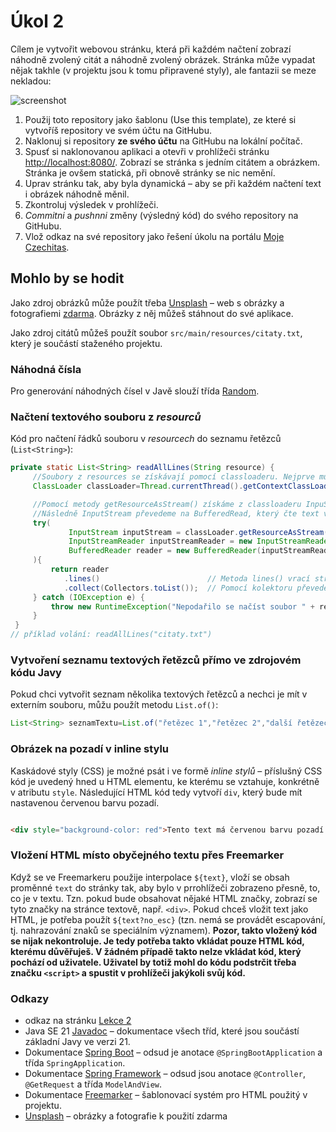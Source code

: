 # Úkol 2

Cílem je vytvořit webovou stránku, která při každém načtení zobrazí náhodně zvolený citát a náhodně zvolený obrázek. Stránka může vypadat nějak takhle
(v projektu jsou k tomu připravené styly), ale fantazii se meze nekladou:

![screenshot](screenshot.jpg)

1. Použij toto repository jako šablonu (Use this template), ze které si vytvoříš repository ve svém účtu na GitHubu.
1. Naklonuj si repository **ze svého účtu** na GitHubu na lokální počítač.
1. Spusť si naklonovanou aplikaci a otevři v prohlížeči stránku [http://localhost:8080/](http://localhost:8080/). Zobrazí se stránka s jedním citátem a
   obrázkem. Stránka je ovšem statická, při obnově stránky se nic nemění.
1. Uprav stránku tak, aby byla dynamická – aby se při každém načtení text i obrázek náhodně měnil.
1. Zkontroluj výsledek v prohlížeči.
1. *Commitni* a *pushnni* změny (výsledný kód) do svého repository na GitHubu.
1. Vlož odkaz na své repository jako řešení úkolu na portálu [Moje Czechitas](https://moje.czechitas.cz).

## Mohlo by se hodit

Jako zdroj obrázků může použít třeba [Unsplash](https://unsplash.com) – web s obrázky a fotografiemi [zdarma](https://unsplash.com/license). Obrázky z něj můžeš
stáhnout do své aplikace.

Jako zdroj citátů můžeš použít soubor `src/main/resources/citaty.txt`, který je součástí staženého projektu.

### Náhodná čísla

Pro generování náhodných čísel v Javě slouží třída [Random](https://docs.oracle.com/en/java/javase/11/docs/api/java.base/java/util/Random.html).

### Načtení textového souboru z *resourců*

Kód pro načtení řádků souboru v *resourcech* do seznamu řetězců (`List<String>`):

```java
private static List<String> readAllLines(String resource) {
     //Soubory z resources se získávají pomocí classloaderu. Nejprve musíme získat aktuální classloader.
     ClassLoader classLoader=Thread.currentThread().getContextClassLoader();

     //Pomocí metody getResourceAsStream() získáme z classloaderu InpuStream, který čte z příslušného souboru.
     //Následně InputStream převedeme na BufferedRead, který čte text v kódování UTF-8
     try(
             InputStream inputStream = classLoader.getResourceAsStream(resource);
             InputStreamReader inputStreamReader = new InputStreamReader(inputStream, StandardCharsets.UTF_8);
             BufferedReader reader = new BufferedReader(inputStreamReader)
     ){
         return reader
            .lines()                        // Metoda lines() vrací stream řádků ze souboru.
            .collect(Collectors.toList());  // Pomocí kolektoru převedeme Stream<String> na List<String>.
     } catch (IOException e) {
         throw new RuntimeException("Nepodařilo se načíst soubor " + resource, e);
     }
 }
// příklad volání: readAllLines("citaty.txt")
```

### Vytvoření seznamu textových řetězců přímo ve zdrojovém kódu Javy

Pokud chci vytvořit seznam několika textových řetězců a nechci je mít v externím souboru, můžu použít metodu `List.of()`:

```java
List<String> seznamTextu=List.of("řetězec 1","řetězec 2","další řetězec","ještě jiný řetězec");
```

### Obrázek na pozadí v inline stylu

Kaskádové styly (CSS) je možné psát i ve formě *inline stylů* – příslušný CSS kód je uvedený hned u HTML elementu, ke kterému se vztahuje, konkrétně v atributu
`style`. Následující HTML kód tedy vytvoří `div`, který bude mít nastavenou červenou barvu pozadí.

```html

<div style="background-color: red">Tento text má červenou barvu pozadí.</div>
```

### Vložení HTML místo obyčejného textu přes Freemarker

Když se ve Freemarkeru použije interpolace `${text}`, vloží se obsah proměnné `text` do stránky tak, aby bylo v prrohlížeči zobrazeno přesně, to, co je v textu.
Tzn. pokud bude obsahovat nějaké HTML značky, zobrazí se tyto značky na stránce textově, např. `<div>`.
Pokud chceš vložit text jako HTML, je potřeba použít `${text?no_esc}` (tzn. nemá se provádět escapování, tj. nahrazování znaků se speciálním významem).
**Pozor, takto vložený kód se nijak nekontroluje.
Je tedy potřeba takto vkládat pouze HTML kód, kterému důvěřuješ.
V žádném případě takto nelze vkládat kód, který pochází od uživatele.
Uživatel by totiž mohl do kódu podstrčit třeba značku `<script>` a spustit v prohlížeči jakýkoli svůj kód.**

### Odkazy

* odkaz na stránku [Lekce 2](https://java.czechitas.cz/2025-podzim/java-2-online/lekce-2.html)
* Java SE 21 [Javadoc](https://docs.oracle.com/en/java/javase/21/docs/api/java.base/module-summary.html) – dokumentace všech tříd, které jsou součástí základní Javy ve verzi 21.
* Dokumentace [Spring Boot](https://spring.io/projects/spring-boot#learn) – odsud je anotace `@SpringBootApplication` a třída `SpringApplication`.
* Dokumentace [Spring Framework](https://spring.io/projects/spring-framework#learn) – odsud jsou anotace `@Controller`, `@GetRequest` a třída `ModelAndView`.
* Dokumentace [Freemarker](https://freemarker.apache.org/docs/index.html) – šablonovací systém pro HTML použitý v projektu.
* [Unsplash](https://unsplash.com) – obrázky a fotografie k použití zdarma
